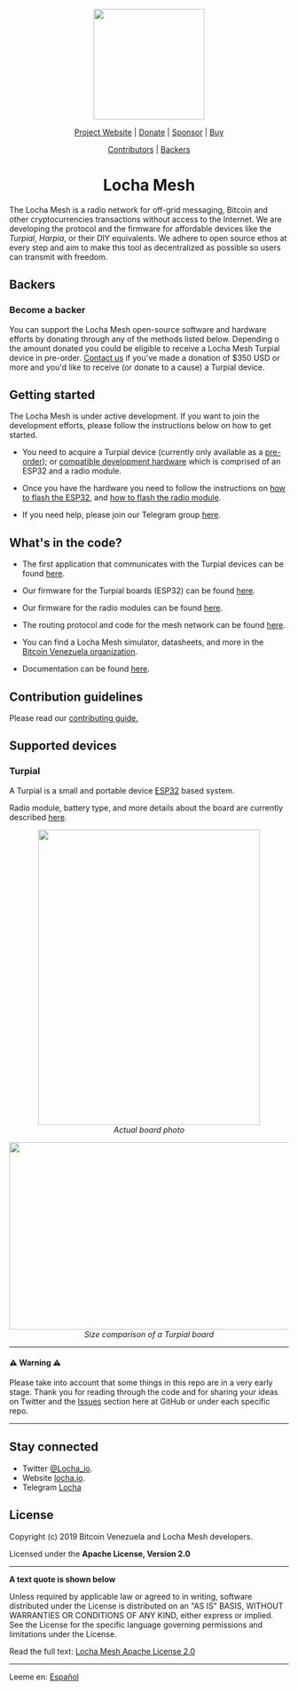<p align="center">
  <a href="https://locha.io/">
  <img height="200px" src="images/LogotipoTurpial-Color.20-09-19.svg">
  </a>
</p>

<p align="center">
  <a href="https://locha.io/">Project Website</a> |
  <a href="https://locha.io/donate">Donate</a> |
  <a href="https://github.com/sponsors/rdymac">Sponsor</a> |
  <a href="https://locha.io/buy">Buy</a>
</p>

<p align="center">
  <a href="https://github.com/btcven/locha/graphs/contributors">Contributors</a> |
  <a href="#backers">Backers</a>
</p>

<h1 align="center">Locha Mesh</h1>

The Locha Mesh is a radio network for off-grid messaging, Bitcoin and other cryptocurrencies
transactions without access to the Internet. We are developing the protocol and the firmware for affordable devices like the *Turpial*,
*Harpia*, or their DIY equivalents. We adhere to open source ethos at every
step and aim to make this tool as decentralized as possible so users can
transmit with freedom.

## Backers


### Become a backer

You can support the Locha Mesh open-source software and hardware efforts by donating through any of the methods listed below. Depending o the amount donated you could be eligible to receive a Locha Mesh Turpial device in pre-order. [Contact us](mailto:randy+donation@locha.io) if you've made a donation of $350 USD or more and you'd like to receive (or donate to a cause) a Turpial device.

## Getting started

The Locha Mesh is under active development. If you want to join the development efforts, please follow the instructions below on how to get started.

* You need to acquire a Turpial device (currently only available as a [pre-order](https://locha.io/buy)); or [compatible development hardware](https://github.com/btcven/locha/blob/master/documents/turpial-description.md) which is comprised of an ESP32 and a radio module.

* Once you have the hardware you need to follow the instructions on [how to flash the ESP32](https://github.com/btcven/turpial-firmware#getting-started), and [how to flash the radio module](https://github.com/btcven/radio-firmware#getting-started).

* If you need help, please join our Telegram group [here](https://t.me/Locha_io).


## What's in the code?

* The first application that communicates with the Turpial devices can be found
[here](https://github.com/btcven/locha-mesh-chat).

* Our firmware for the Turpial boards (ESP32) can be found
[here](https://github.com/btcven/turpial-firmware).

* Our firmware for the radio modules can be found
[here](https://github.com/btcven/radio-firmware).

* The routing protocol and code for the mesh network can be found
[here](https://github.com/btcven/radio-firmware).

* You can find a Locha Mesh simulator, datasheets, and more in the
[Bitcoin Venezuela organization](https://github.com/btcven).

* Documentation can be found
[here](https://github.com/btcven/locha/tree/master/documents).

## Contribution guidelines

Please read our [contributing guide.](CONTRIBUTING.md)

## Supported devices

### Turpial
A Turpial is a small and portable device
[ESP32](https://www.espressif.com/en/products/hardware/esp-wroom-32/overview)
based system.

Radio module, battery type, and more details about the board are currently
described
[here](https://github.com/btcven/locha/blob/master/documents/turpial-description.md).

<p align="center">
  <img height="533px" width="400px" src="images/turpial-finished-board.jpg">
  <br/>
  <i>Actual board photo</i>
</p>

<p align="center">
  <img height="338px" width="600px" src="images/turpial-size-compared.jpg">
  <br/>
  <i>Size comparison of a Turpial board</i>
</p>

----
#### :warning: Warning :warning:

Please take into account that some things in this repo are in a very early
stage. Thank you for reading through the code and for sharing your ideas on
Twitter and the [Issues](https://github.com/btcven/locha/issues) section here
at GitHub or under each specific repo.

----
## Stay connected

- Twitter [@Locha_io](https://twitter.com/Locha_io).
- Website [locha.io](https://locha.io).
- Telegram [Locha](t.me/Locha_io)

## License

Copyright (c) 2019 Bitcoin Venezuela and Locha Mesh developers.

Licensed under the **Apache License, Version 2.0**

---
**A text quote is shown below**

Unless required by applicable law or agreed to in writing, software
distributed under the License is distributed on an "AS IS" BASIS,
WITHOUT WARRANTIES OR CONDITIONS OF ANY KIND, either express or implied.
See the License for the specific language governing permissions and
limitations under the License.

Read the full text:
[Locha Mesh Apache License 2.0](https://github.com/btcven/locha/blob/master/LICENSE)

----
Leeme en: [Español](README.es.md)
